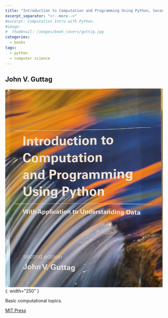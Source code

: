 ```yaml
---
title: "Introduction to Computation and Programming Using Python, Second Edition: With Application to Understanding Data"
excerpt_separator: "<!--more-->"
#excerpt: Computation Intro with Python.
#image:
#  thumbnail: /images/book_covers/guttig.jpg
categories:
  - books
tags:
  - python
  - computer science
---
```



## John V. Guttag


![alt text](/images/book_covers/guttig.jpg "Title"){: width="250" }

<!--more-->

Basic computational topics.



[MIT Press](https://mitpress.mit.edu/books/introduction-computation-and-programming-using-python-second-edition/)




